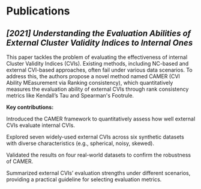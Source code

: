 # Publications
## *[2021] Understanding the Evaluation Abilities of External Cluster Validity Indices to Internal Ones*
This paper tackles the problem of evaluating the effectiveness of internal Cluster Validity Indices (CVIs). Existing methods, including NC-based and external CVI-based approaches, often fail under various data scenarios. To address this, the authors propose a novel method named CAMER (CVI Ability MEasurement via Ranking consistency), which quantitatively measures the evaluation ability of external CVIs through rank consistency metrics like Kendall’s Tau and Spearman's Footrule.

**Key contributions:**

Introduced the CAMER framework to quantitatively assess how well external CVIs evaluate internal CVIs.

Explored seven widely-used external CVIs across six synthetic datasets with diverse characteristics (e.g., spherical, noisy, skewed).

Validated the results on four real-world datasets to confirm the robustness of CAMER.

Summarized external CVIs’ evaluation strengths under different scenarios, providing a practical guideline for selecting evaluation metrics.